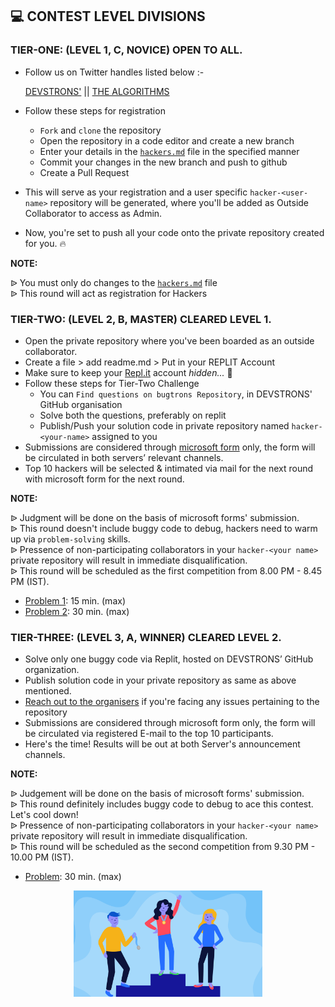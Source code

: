 ## 💻 CONTEST LEVEL DIVISIONS

### TIER-ONE: (LEVEL 1, C, NOVICE) OPEN TO ALL.
- Follow us on Twitter handles listed below :-

  [DEVSTRONS'](https://twitter.com/devstrons)      ||     [THE ALGORITHMS](https://twitter.com/The_Algorithms)

- Follow these steps for registration
  - `Fork` and `clone` the repository
  - Open the repository in a code editor and create a new branch
  - Enter your details in the [`hackers.md`](https://github.com/devstrons/bugtrons/blob/main/hackers.md) file in the specified manner
  - Commit your changes in the new branch and push to github
  - Create a Pull Request
- This will serve as your registration and a user specific `hacker-<user-name>` repository will be generated, where you'll be added as Outside Collaborator to access as Admin.
- Now, you're set to push all your code onto the private repository created for you. :fire:
  
**NOTE:**<br />

ᐉ You must only do changes to the [`hackers.md`](https://github.com/devstrons/bugtrons/blob/main/hackers.md) file <br />
ᐉ This round will act as registration for Hackers

### TIER-TWO: (LEVEL 2, B, MASTER) CLEARED LEVEL 1.
- Open the private repository where you've been boarded as an outside collaborator.
- Create a file > add readme.md > Put in your REPLIT Account 
- Make sure to keep your [Repl.it](https://replit.com) account *hidden...* 🤫 
- Follow these steps for Tier-Two Challenge
  - You can `Find questions on bugtrons Repository`, in DEVSTRONS' GitHub organisation
  - Solve both the questions, preferably on replit
  - Publish/Push your solution code in private repository named `hacker-<your-name>` assigned to you
 - Submissions are considered through [microsoft form](https://forms.office.com/r/pn8B1PkGwH) only, the form will be circulated in both servers’ relevant channels.
- Top 10 hackers will be selected & intimated via mail for the next round with microsoft form for the next round.

**NOTE:** <br />

ᐉ Judgment will be done on the basis of microsoft forms' submission. <br />
ᐉ This round doesn't include buggy code to debug, hackers need to warm up via `problem-solving` skills. <br />
ᐉ Pressence of non-participating collaborators in your `hacker-<your name>` private repository will result in immediate disqualification.<br />
ᐉ This round will be scheduled as the first competition from 8.00 PM - 8.45 PM (IST).
  - [Problem 1](https://replit.com/@devstrons/bugtrons): 15 min. (max)
  - [Problem 2](https://replit.com/@devstrons/bugtrons): 30 min. (max)<br />


### TIER-THREE: (LEVEL 3, A, WINNER) CLEARED LEVEL 2.
- Solve only one buggy code via Replit, hosted on DEVSTRONS’ GitHub organization.
- Publish solution code in your private repository as same as above mentioned.
- [Reach out to the organisers](https://github.com/devstrons/bugtrons/blob/main/team.md) if you're facing any issues pertaining to the repository
- Submissions are considered through microsoft form only, the form will be circulated via registered E-mail to the top 10 participants.
- Here's the time! Results will be out at both Server's announcement channels.

**NOTE:** <br />

ᐉ Judgement will be done on the basis of microsoft forms' submission. <br />
ᐉ This round definitely includes buggy code to debug to ace this contest. Let's cool down! <br />
ᐉ Pressence of non-participating collaborators in your `hacker-<your name>` private repository will result in immediate disqualification.<br />
ᐉ This round will be scheduled as the second competition from 9.30 PM - 10.00 PM (IST). <br />
  - [Problem](): 30 min. (max)

<p align="center">
    <img width="60%" src="assets/contest-winner-banner.png">
</p>
